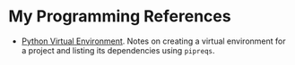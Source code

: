 My Programming References
====

- [Python Virtual Environment](virtualenv.md). Notes on creating a virtual environment for a project and listing its dependencies using `pipreqs`.